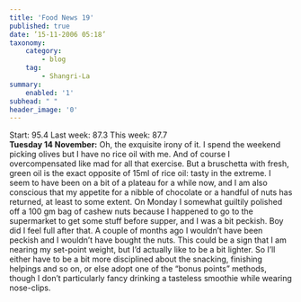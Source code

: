 ```yaml
---
title: 'Food News 19'
published: true
date: ’15-11-2006 05:18’
taxonomy:
    category:
        - blog
    tag:
        - Shangri-La
summary:
    enabled: '1'
subhead: " "
header_image: '0'
---
```


Start: 95.4 Last week: 87.3  This week: 87.7  
**Tuesday 14 November:** Oh, the exquisite irony of it. I spend the weekend picking olives but I have no rice oil with me. And of course I overcompensated like mad for all that exercise. But a bruschetta with fresh, green oil is the exact opposite of 15ml of rice oil: tasty in the extreme. I seem to have been on a bit of a plateau for a while now, and I am also conscious that my appetite for a nibble of chocolate or a handful of nuts has returned, at least to some extent. On Monday I somewhat guiltily polished off a 100 gm bag of cashew nuts because I happened to go to the supermarket to get some stuff before supper, and I was a bit peckish. Boy did I feel full after that. A couple of months ago I wouldn’t have been peckish and I wouldn’t have bought the nuts. This could be a sign that I am nearing my set-point weight, but I’d actually like to be a bit lighter. So I’ll either have to be a bit more disciplined about the snacking, finishing helpings and so on, or else adopt one of the “bonus points” methods, though I don’t particularly fancy drinking a tasteless smoothie while wearing nose-clips.

